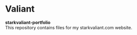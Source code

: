 # Valiant
**starkvaliant-portfolio**  
This repository contains files for my starkvaliant.com website. 
